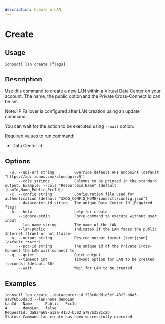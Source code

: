 ```yaml
---
description: Create a LAN
---
```


# Create

## Usage

```text
ionosctl lan create [flags]
```

## Description

Use this command to create a new LAN within a Virtual Data Center on your account. The name, the public option and the Private Cross-Connect Id can be set.

Note: IP Failover is configured after LAN creation using an update command.

You can wait for the action to be executed using `--wait` option.

Required values to run command:

* Data Center Id

## Options

```text
  -u, --api-url string         Override default API endpoint (default "https://api.ionos.com/cloudapi/v5")
      --cols strings           Columns to be printed in the standard output. Example: --cols "ResourceId,Name" (default [LanId,Name,Public,PccId])
  -c, --config string          Configuration file used for authentication (default "$XDG_CONFIG_HOME/ionosctl/config.json")
      --datacenter-id string   The unique Data Center Id [Required flag]
  -h, --help                   help for create
      --ignore-stdin           Force command to execute without user input
      --lan-name string        The name of the LAN
      --lan-public             Indicates if the LAN faces the public Internet (true) or not (false)
  -o, --output string          Desired output format [text|json] (default "text")
      --pcc-id string          The unique Id of the Private Cross-Connect the LAN will connect to
  -q, --quiet                  Quiet output
      --timeout int            Timeout option for LAN to be created [seconds] (default 60)
      --wait                   Wait for LAN to be created
```

## Examples

```text
ionosctl lan create --datacenter-id f28c0edd-d5ef-48f2-b8a3-aa8f6b55da3d --lan-name demoLan
LanId   Name      Public   PccId
4       demoLan   false
RequestId: da824a69-a12a-4153-b302-a797b3581c2b
Status: Command lan create has been successfully executed
```


